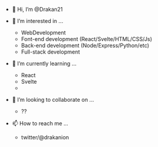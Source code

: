 - 👋 Hi, I’m @Drakan21

- 👀 I’m interested in ...
  - WebDevelopment
  - Font-end development (React/Svelte/HTML/CSS/Js)
  - Back-end development (Node/Express/Python/etc)
  - Full-stack development 
  
- 🌱 I’m currently learning ...
  - React
  - Svelte
  -
- 💞️ I’m looking to collaborate on ...
  - ??
  
- 📫 How to reach me ...
  - twitter/@drakanion

<!---
Drakan21/Drakan21 is a ✨ special ✨ repository because its `README.md` (this file) appears on your GitHub profile.
You can click the Preview link to take a look at your changes.
--->
